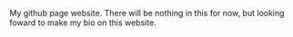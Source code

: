 My github page website. There will be nothing in this for now, but looking foward to make my bio on this website.
